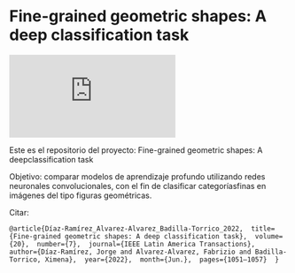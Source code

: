 # Fine-grained geometric shapes: A deep classification task

![English version](https://github.com/jdiazram/DEEP_GEOM/blob/master/README_EN.md)

Este es el repositorio del proyecto: Fine-grained geometric shapes: A deepclassification task

Objetivo: comparar modelos de aprendizaje profundo utilizando redes neuronales convolucionales, con el fin de clasificar categoríasfinas en imágenes del tipo figuras geométricas.

Citar: 

`
@article{Díaz-Ramírez_Alvarez-Alvarez_Badilla-Torrico_2022, 
    title={Fine-grained geometric shapes: A deep classification task}, 
    volume={20}, 
    number={7}, 
    journal={IEEE Latin America Transactions}, 
    author={Díaz-Ramírez, Jorge and Alvarez-Alvarez, Fabrizio and Badilla-Torrico, Ximena}, 
    year={2022}, 
    month={Jun.}, 
    pages={1051–1057} 
}
`



